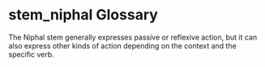 # stem_niphal Glossary
The Niphal stem generally expresses passive or reflexive action, but it can also express other kinds of action depending on the context and the specific verb.